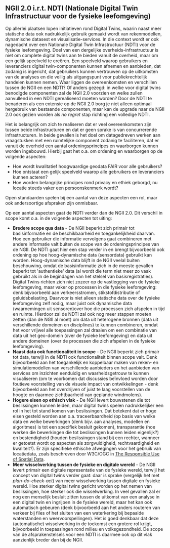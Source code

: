 ## NGII 2.0 i.r.t. NDTI (Nationale Digital Twin Infrastructuur voor de fysieke leefomgeving)
Op allerlei plaatsen lopen initiatieven rond Digital Twins, waarin naast meer statische data ook nadrukkelijk gebruik gemaakt wordt van rekenmodellen, dynamische datasest en visualisatie-services. In die context wordt er ook nagedacht over een Nationale Digital Twin Infrastructuur (NDTI) voor de fysieke leefomgeving. Doel van een dergelijke overheids-infrastructuur is niet om complete digital twins aan te bieden vanuit de overheid, maar om een gelijk speelveld te creëren. Een speelveld waarop gebruikers en leveranciers digital twin-componenten kunnen afnemen en aanbieden, dat zodanig is ingericht, dat gebruikers kunnen vertrouwen op de uitkomsten van de analyses en die veilig als uitgangspunt voor publiekrechtelijk handelen kunnen nemen. Waar liggen de overeenkomsten en verschillen tussen de NGII en een NDTI? Of anders gezegd: in welke voor digital twins benodigde componenten zal de NGII 2.0 voorzien en welke zullen aanvullend in een NDTI gerealiseerd moeten worden? Door de NDTI te benaderen als een extensie op de NGII 2.0 borg je niet alleen optimaal hergebruik van bestaande componenten, maar kan de upgrade naar de NGII 2.0 ook gezien worden als *no regret* stap richting een volledige NDTI.

Het is belangrijk om zich te realiseren dat er veel overeenkomsten zijn tussen beide infrastructuren en dat er geen sprake is van concurrerende infrastructuren. In beide gevallen is het doel om datagedreven werken aan vraagstukken met een ruimtelijke component zodanig te faciliteren, dat er vanuit de overheid een aantal ordeningsprincipes en waarborgen kunnen worden ingebouwd. Hierbij gaat het o.a. om ordening en waarborgen op de volgende aspecten:
* Hoe wordt kwalitatief hoogwaardige geodata FAIR voor alle gebruikers? 
* Hoe ontstaat een gelijk speelveld waarop alle gebruikers en leveranciers kunnen acteren?
* Hoe worden belangrijke principes rond privacy en ethiek geborgd, nu locatie steeds vaker een persoonskenmerk wordt?

Open standaarden spelen bij een aantal van deze aspecten een rol, maar ook andersoortige afspraken zijn onmisbaar.

Op een aantal aspecten gaat de NDTI verder dan de NGII 2.0. Dit verschil in scope komt o.a. in de volgende aspecten tot uiting:
* **Bredere scope qua data** - De NGII beperkt zich primair tot basisinformatie en de beschikbaarheid en toegankelijkheid daarvan. Hoe een gebruiker die informatie vervolgens gaat combineren met andere informatie valt buiten de scope van de ordeningsprincipes van de NGII. De NDTI gaat hier een stap verder in en brengt bijvoorbeeld ook ordening op hoe hoog-dynamische data (sensordata) gebruikt kan worden. Hoog-dynamische data blijft in de NGII veelal buiten beschouwing, omdat de basisinformatie zich in de meeste gevallen beperkt tot 'authentieke' data (al wordt die term niet meer zo vaak gebruikt als in de begindagen van het stelsel van basisregistraties). Digital Twins richten zich niet zozeer op de vastlegging van de fysieke leefomgeving, maar vaker op processen in die fysieke leefomgeving: denk bijvoorbeeld aan verkeersstromen, stikstofdistributie of geluidsbelasting. Daarvoor is niet alleen statische data over de fysieke leefomgeving zelf nodig, maar juist ook dynamische data (waarnemingen uit sensoren)over hoe die processen zich afspelen in tijd en ruimte. Hierdoor zal de NDTI zal ook nog meer stappen moeten zetten (dan de NGII al moet) om data uit heterogene bronnen (data uit verschillende domeinen en disciplines) te kunnen combineren, omdat het voor vrijwel alle toepassingen zal draaien om een combinatie van data uit het geo-domein (over de fysieke leefomgeving) en data uit andere domeinen (over de processen die zich afspelen in de fysieke leefomgeving).
* **Naast data ook functionaliteit in scope** - De NGII beperkt zich primair tot data, terwijl in de NDTI ook functionaliteit binnen scope valt. Denk bijvoorbeeld aan het toegankelijk en koppelbaar maken van reken- en simulatiemodellen van verschillende aanbieders en het aanbieden van services om inzichten eenduidig en waarheidsgetrouw te kunnen visualiseren (om te voorkomen dat discussies beïnvloed worden door foutieve voorstelling van de visuele impact van ontwikkelingen - denk bijvoorbeeld aan het overdrijven of juist te laag voorstellen van de hoogte en daarmee zichtbaarheid van geplande windmolens). 
* **Hogere eisen op ethisch vlak** - De NGII levert bouwstenen die tot beslissingen kunnen leiden, maar digital twins spelen nadrukkelijker een rol in het tot stand komen van beslissingen. Dat betekent dat er hoge eisen gesteld worden aan o.a. traceerbaardheid (op basis van welke data en welke bewerkingen (denk bijv. aan analyses, modellen en algoritmes) is tot een specifiek besluit gekomen), transparantie (hoe werken die bewerkingen die tot beslissingen kunnen leiden eigenlijk?) en bestendigheid (houden beslissingen stand bij een rechter, wanneer er getoetst wordt op aspecten als zorgvuldigheid, rechtvaardigheid en kwaliteit?). Er zijn specifieke ethische afwegingen voor het gebruik van locatiedata, zoals beschreven door W3C/OGC in [The Responsible Use of Spatial Data](https://www.w3.org/TR/responsible-use-spatial/).
* **Meer wisselwerking tussen de fysieke en digitale wereld** - De NGII levert primair een digitale representatie van de fysieke wereld, terwijl het concept van digital twins verder gaat: daar is sprake (vergelijk het met *plan-do-check-act*) van meer wisselwerking tussen digitale en fysieke wereld. Hoe sterker digital twins gericht worden op het nemen van beslissingen, hoe sterker ook die wisselwerking. In veel gevallen zal er nog een menselijk besluit zitten tussen de uitkomst van een analyse in een digital twin en ingrijpen in de fysieke wereld, maar het kan ook automatisch gebeuren (denk bijvoorbeeld aan het anders routeren van verkeer bij files of het sluiten van een waterkering bij bepaalde waterstanden en weervoorspellingen). Het is goed denkbaar dat deze (automatische) wisselwerking in de toekomst een grotere rol krijgt, bijvoorbeeld in toepassingen rond milieu en volksgezondheid. De scope van de afsprakenstelsels voor een NDTI is daarmee ook op dit vlak aanzienlijk breder dan bij de NGII.
